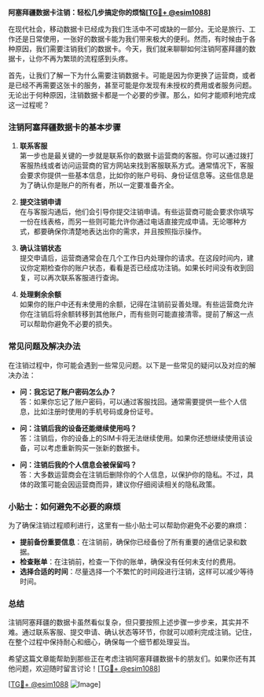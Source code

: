 **阿塞拜疆数据卡注销：轻松几步搞定你的烦恼[[TG💪+ @esim1088](https://t.me/s/esim1088)]**

在现代社会，移动数据卡已经成为我们生活中不可或缺的一部分。无论是旅行、工作还是日常使用，一张好的数据卡能为我们带来极大的便利。然而，有时候由于各种原因，我们需要注销我们的数据卡。今天，我们就来聊聊如何注销阿塞拜疆的数据卡，让你不再为繁琐的流程感到头疼。

首先，让我们了解一下为什么需要注销数据卡。可能是因为你更换了运营商，或者是已经不再需要这张卡的服务，甚至可能是你发现有未授权的费用或者服务问题。无论出于何种原因，注销数据卡都是一个必要的步骤。那么，如何才能顺利地完成这一过程呢？

### 注销阿塞拜疆数据卡的基本步骤

1. **联系客服**  
   第一步也是最关键的一步就是联系你的数据卡运营商的客服。你可以通过拨打客服热线或者访问运营商的官方网站来找到客服联系方式。通常情况下，客服会要求你提供一些基本信息，比如你的账户号码、身份证信息等。这些信息是为了确认你是账户的所有者，所以一定要准备齐全。

2. **提交注销申请**  
   在与客服沟通后，他们会引导你提交注销申请。有些运营商可能会要求你填写一份在线表格，而另一些则可能允许你通过电话直接完成申请。无论哪种方式，都要确保你清楚地表达出你的需求，并且按照指示操作。

3. **确认注销状态**  
   提交申请后，运营商通常会在几个工作日内处理你的请求。在这段时间内，建议你定期检查你的账户状态，看看是否已经成功注销。如果长时间没有收到回复，可以再次联系客服进行查询。

4. **处理剩余余额**  
   如果你的账户中还有未使用的余额，记得在注销前妥善处理。有些运营商允许你在注销后将余额转移到其他账户，而有些则可能直接清零。提前了解这一点可以帮助你避免不必要的损失。

### 常见问题及解决办法

在注销过程中，你可能会遇到一些常见问题。以下是一些常见的疑问以及对应的解决办法：

- **问：我忘记了账户密码怎么办？**  
  答：如果你忘记了账户密码，可以通过客服找回。通常需要提供一些个人信息，比如注册时使用的手机号码或身份证号。

- **问：注销后我的设备还能继续使用吗？**  
  答：注销后，你的设备上的SIM卡将无法继续使用。如果你还想继续使用该设备，可以考虑重新购买一张新的数据卡。

- **问：注销后我的个人信息会被保留吗？**  
  答：大多数运营商会在注销后删除你的个人信息，以保护你的隐私。不过，具体的政策可能会因运营商而异，建议你仔细阅读相关的隐私政策。

### 小贴士：如何避免不必要的麻烦

为了确保注销过程顺利进行，这里有一些小贴士可以帮助你避免不必要的麻烦：

- **提前备份重要信息**：在注销前，确保你已经备份了所有重要的通信记录和数据。
- **检查账单**：在注销前，检查一下你的账单，确保没有任何未支付的费用。
- **选择合适的时间**：尽量选择一个不繁忙的时间段进行注销，这样可以减少等待时间。

### 总结

注销阿塞拜疆的数据卡虽然看似复杂，但只要按照上述步骤一步步来，其实并不难。通过联系客服、提交申请、确认状态等环节，你就可以顺利完成注销。记住，在整个过程中保持耐心和细心，确保每一个细节都处理妥当。

希望这篇文章能帮助到那些正在考虑注销阿塞拜疆数据卡的朋友们。如果你还有其他问题，欢迎随时留言讨论！[[TG💪+ @esim1088](https://t.me/s/esim1088)]  

[[TG💪+ @esim1088](https://t.me/s/esim1088) ![Image](https://i.postimg.cc/4NQfJmqS/Snipaste-2025-05-13-00-14-12.png)]